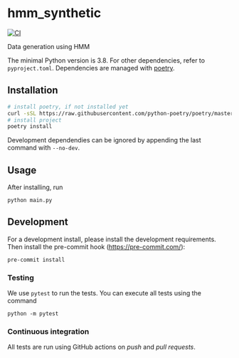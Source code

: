 # hmm_synthetic
[![CI](https://github.com/Simula-Consulting/hmm_synthetic/actions/workflows/test.yml/badge.svg)](https://github.com/Simula-Consulting/hmm_synthetic/actions/workflows/test.yml)

Data generation using HMM

The minimal Python version is 3.8. For other dependencies, refer to `pyproject.toml`.
Dependencies are managed with [poetry](https://python-poetry.org/docs/).

## Installation
```bash
# install poetry, if not installed yet
curl -sSL https://raw.githubusercontent.com/python-poetry/poetry/master/get-poetry.py | python -
# install project
poetry install
```
Development dependendies can be ignored by appending the last command with `--no-dev`.

## Usage
After installing, run
```
python main.py
```

## Development

For a development install, please install the development requirements.
Then install the pre-commit hook (<https://pre-commit.com/>):
```
pre-commit install
```

### Testing

We use `pytest` to run the tests. You can execute all tests using the command

```
python -m pytest
```

### Continuous integration

All tests are run using GitHub actions on _push_ and _pull requests_.
